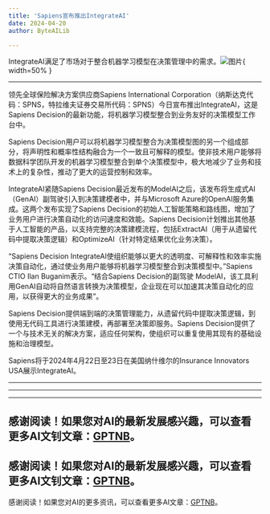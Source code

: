 ```yaml
---
title: 'Sapiens宣布推出IntegrateAI'
date: 2024-04-20
author: ByteAILib

---
```


IntegrateAI满足了市场对于整合机器学习模型在决策管理中的需求。![图片](https://ai-techpark.com/wp-content/uploads/2020/06/Buyer-Guide-500x281-1.jpg){ width=50% }

---
领先全球保险解决方案供应商Sapiens International Corporation（纳斯达克代码：SPNS，特拉维夫证券交易所代码：SPNS）今日宣布推出IntegrateAI，这是Sapiens Decision的最新功能，将机器学习模型整合到业务友好的决策模型工作台中。

Sapiens Decision用户可以将机器学习模型整合为决策模型图的另一个组成部分，将声明性和概率性结构融合为一个一致且可解释的模型。使非技术用户能够将数据科学团队开发的机器学习模型整合到单个决策模型中，极大地减少了业务和技术上的复杂性，推动了更大的运营控制和效率。

IntegrateAI紧随Sapiens Decision最近发布的ModelAI之后，该发布将生成式AI（GenAI）副驾驶引入到决策建模者中，并与Microsoft Azure的OpenAI服务集成。这两个发布实现了Sapiens Decision的初始人工智能策略和路线图，增加了业务用户进行决策自动化的访问速度和效能。Sapiens Decision计划推出其他基于人工智能的产品，以支持完整的决策建模流程，包括ExtractAI（用于从遗留代码中提取决策逻辑）和OptimizeAI（针对特定结果优化业务决策）。

“Sapiens Decision IntegrateAI使组织能够以更大的透明度、可解释性和效率实施决策自动化，通过使业务用户能够将机器学习模型整合到决策模型中。”Sapiens CTIO Ilan Buganim表示。“结合Sapiens Decision的副驾驶 ModelAI，该工具利用GenAI自动将自然语言转换为决策模型，企业现在可以加速其决策自动化的应用，以获得更大的业务成果”。

Sapiens Decision提供端到端的决策管理能力，从遗留代码中提取决策逻辑，到使用无代码工具进行决策建模，再部署至决策即服务。Sapiens Decision提供了一个与技术无关的解决方案，适应任何架构，使组织可以重复使用其现有的基础设施和治理模型。

Sapiens将于2024年4月22日至23日在美国纳什维尔的Insurance Innovators USA展示IntegrateAI。 

---
---

---
感谢阅读！如果您对AI的最新发展感兴趣，可以查看更多AI文钊文章：[GPTNB](https://gptnb.com)。
---
感谢阅读！如果您对AI的最新发展感兴趣，可以查看更多AI文钊文章：[GPTNB](https://gptnb.com)。
---
感谢阅读！如果您对AI的更多资讯，可以查看更多AI文章：[GPTNB](https://gptnb.com)。